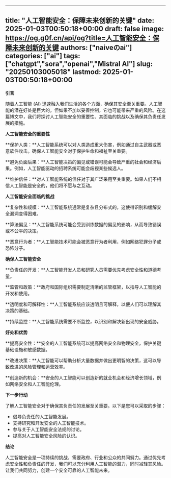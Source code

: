 
---
title: "人工智能安全：保障未来创新的关键"
date: 2025-01-03T00:50:18+00:00
draft: false
image: https://og.g0f.cn/api/og?title=人工智能安全：保障未来创新的关键
authors: ["naiveのai"]
categories: ["ai"]
tags: ["chatgpt","sora","openai","Mistral AI"]
slug: "20250103005018"
lastmod: 2025-01-03T00:50:18+00:00
---
**引言**

随着人工智能 (AI) 迅速融入我们生活的各个方面，确保其安全至关重要。人工智能的潜在好处是巨大的，但如果不加以妥善控制，它也可能带来严重的风险。在这篇博文中，我们将探讨人工智能安全的重要性、其面临的挑战以及确保其负责任发展的措施。

**人工智能安全的重要性**

**保护人类：**人工智能系统可以对人类造成重大伤害，例如通过自主武器或恶意软件攻击。确保人工智能安全对于保护生命和福祉至关重要。

**避免负面后果：**人工智能决策的偏见或错误可能会导致严重的社会和经济后果。例如，人工智能驱动的招聘系统可能会歧视某些候选人。

**维护信任：**对人工智能系统的信任对于其广泛采用至关重要。如果人们不相信人工智能是安全的，他们将不愿与之互动。

**人工智能安全面临的挑战**

**复杂性和规模：**人工智能系统通常是复杂且分布式的，这使得识别和缓解安全漏洞变得困难。

**算法偏见：**人工智能系统可能会受到训练数据的偏见的影响，从而导致错误或不公平的决策。

**恶意行为者：**人工智能技术可能会被恶意行为者利用，例如网络犯罪分子或恐怖分子。

**确保人工智能安全**

**负责任的开发：**人工智能开发人员和研究人员需要优先考虑安全性和道德考量。

**监管和政策：**政府和国际组织需要制定清晰的监管框架，以指导人工智能的开发和使用。

**透明度和可解释性：**人工智能系统应该透明且可解释，以便人们可以理解其决策的基础。

**持续监控：**人工智能系统需要不断监控，以识别和解决新出现的安全威胁。

**好处和优势**

**提高安全性：**安全的人工智能系统可以提高网络安全和物理安全，保护关键基础设施和敏感数据。

**改进决策：**人工智能可以帮助分析大量数据并做出更明智的决策，这可以导致改进的风险管理和运营效率。

**创造新的机会：**安全的人工智能可以创造新的就业机会和经济增长领域，例如网络安全和人工智能伦理。

**下一步行动**

了解人工智能安全对于确保其负责任的发展至关重要。以下是您可以采取的步骤：

* 倡导负责任的人工智能发展。
* 支持研究和开发安全的人工智能技术。
* 参与关于人工智能安全法规的讨论。
* 提高对人工智能安全风险的认识。

**结论**

人工智能安全是一项持续的挑战，需要政府、行业和公众的共同努力。通过优先考虑安全性和负责任的开发，我们可以充分利用人工智能的潜力，同时减轻其风险。让我们共同努力，创建一个安全可靠的人工智能未来。